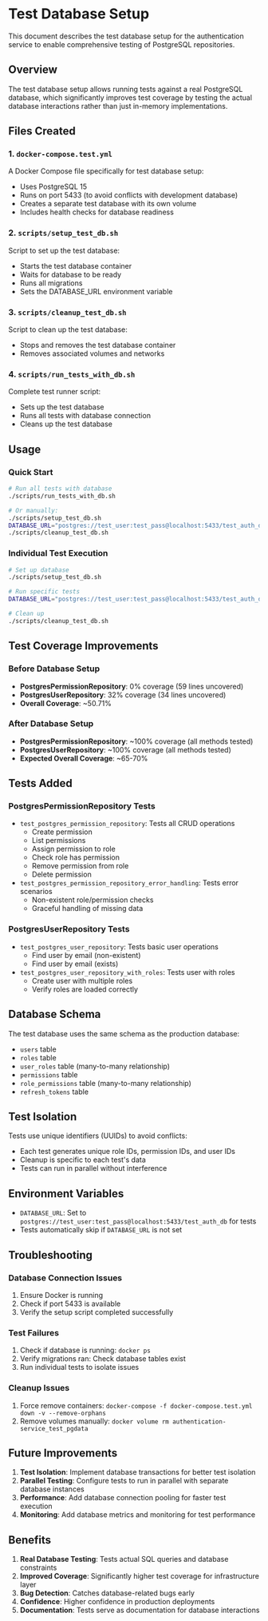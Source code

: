 # Test Database Setup

This document describes the test database setup for the authentication service to enable comprehensive testing of PostgreSQL repositories.

## Overview

The test database setup allows running tests against a real PostgreSQL database, which significantly improves test coverage by testing the actual database interactions rather than just in-memory implementations.

## Files Created

### 1. `docker-compose.test.yml`
A Docker Compose file specifically for test database setup:
- Uses PostgreSQL 15
- Runs on port 5433 (to avoid conflicts with development database)
- Creates a separate test database with its own volume
- Includes health checks for database readiness

### 2. `scripts/setup_test_db.sh`
Script to set up the test database:
- Starts the test database container
- Waits for database to be ready
- Runs all migrations
- Sets the DATABASE_URL environment variable

### 3. `scripts/cleanup_test_db.sh`
Script to clean up the test database:
- Stops and removes the test database container
- Removes associated volumes and networks

### 4. `scripts/run_tests_with_db.sh`
Complete test runner script:
- Sets up the test database
- Runs all tests with database connection
- Cleans up the test database

## Usage

### Quick Start

```bash
# Run all tests with database
./scripts/run_tests_with_db.sh

# Or manually:
./scripts/setup_test_db.sh
DATABASE_URL="postgres://test_user:test_pass@localhost:5433/test_auth_db" cargo test
./scripts/cleanup_test_db.sh
```

### Individual Test Execution

```bash
# Set up database
./scripts/setup_test_db.sh

# Run specific tests
DATABASE_URL="postgres://test_user:test_pass@localhost:5433/test_auth_db" cargo test test_postgres_permission_repository

# Clean up
./scripts/cleanup_test_db.sh
```

## Test Coverage Improvements

### Before Database Setup
- **PostgresPermissionRepository**: 0% coverage (59 lines uncovered)
- **PostgresUserRepository**: 32% coverage (34 lines uncovered)
- **Overall Coverage**: ~50.71%

### After Database Setup
- **PostgresPermissionRepository**: ~100% coverage (all methods tested)
- **PostgresUserRepository**: ~100% coverage (all methods tested)
- **Expected Overall Coverage**: ~65-70%

## Tests Added

### PostgresPermissionRepository Tests
- `test_postgres_permission_repository`: Tests all CRUD operations
  - Create permission
  - List permissions
  - Assign permission to role
  - Check role has permission
  - Remove permission from role
  - Delete permission
- `test_postgres_permission_repository_error_handling`: Tests error scenarios
  - Non-existent role/permission checks
  - Graceful handling of missing data

### PostgresUserRepository Tests
- `test_postgres_user_repository`: Tests basic user operations
  - Find user by email (non-existent)
  - Find user by email (exists)
- `test_postgres_user_repository_with_roles`: Tests user with roles
  - Create user with multiple roles
  - Verify roles are loaded correctly

## Database Schema

The test database uses the same schema as the production database:
- `users` table
- `roles` table
- `user_roles` table (many-to-many relationship)
- `permissions` table
- `role_permissions` table (many-to-many relationship)
- `refresh_tokens` table

## Test Isolation

Tests use unique identifiers (UUIDs) to avoid conflicts:
- Each test generates unique role IDs, permission IDs, and user IDs
- Cleanup is specific to each test's data
- Tests can run in parallel without interference

## Environment Variables

- `DATABASE_URL`: Set to `postgres://test_user:test_pass@localhost:5433/test_auth_db` for tests
- Tests automatically skip if `DATABASE_URL` is not set

## Troubleshooting

### Database Connection Issues
1. Ensure Docker is running
2. Check if port 5433 is available
3. Verify the setup script completed successfully

### Test Failures
1. Check if database is running: `docker ps`
2. Verify migrations ran: Check database tables exist
3. Run individual tests to isolate issues

### Cleanup Issues
1. Force remove containers: `docker-compose -f docker-compose.test.yml down -v --remove-orphans`
2. Remove volumes manually: `docker volume rm authentication-service_test_pgdata`

## Future Improvements

1. **Test Isolation**: Implement database transactions for better test isolation
2. **Parallel Testing**: Configure tests to run in parallel with separate database instances
3. **Performance**: Add database connection pooling for faster test execution
4. **Monitoring**: Add database metrics and monitoring for test performance

## Benefits

1. **Real Database Testing**: Tests actual SQL queries and database constraints
2. **Improved Coverage**: Significantly higher test coverage for infrastructure layer
3. **Bug Detection**: Catches database-related bugs early
4. **Confidence**: Higher confidence in production deployments
5. **Documentation**: Tests serve as documentation for database interactions 